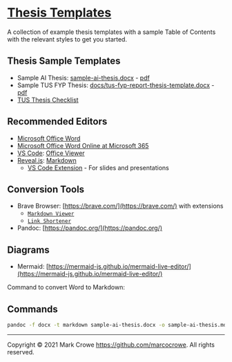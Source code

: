 
# [Thesis Templates](https://github.com/markcrowe-com/thesis-templates)

A collection of example thesis templates with a sample Table of Contents with the relevant styles to get you started.  

## Thesis Sample Templates

- Sample AI Thesis: [sample-ai-thesis.docx](./sample-ai-thesis.docx) - [pdf](./sample-ai-thesis.pdf)
- Sample TUS FYP Thesis: [docs/tus-fyp-report-thesis-template.docx](./docs/tus-fyp-report-thesis-template.docx) - [pdf](./sample-ai-thesis.pdf)
- [TUS Thesis Checklist](docs/tus-thesis-checklist.md)

## Recommended Editors

- [Microsoft Office Word](https://www.microsoft.com/microsoft-365/)
- [Microsoft Office Word Online at Microsoft 365](https://www.office.com/launch/word)
- [VS Code](https://code.visualstudio.com/): [Office Viewer](https://marketplace.visualstudio.com/items?itemName=cweijan.vscode-office)
- [Reveal.js](https://revealjs.com/): [Markdown](https://revealjs.com/markdown/)
  - [VS Code Extension](https://marketplace.visualstudio.com/items?itemName=evilz.vscode-reveal) - For slides and presentations

## Conversion Tools

- Brave Browser: [https://brave.com/](https://brave.com/) with extensions
  - [`Markdown Viewer`](https://chrome.google.com/webstore/detail/markdown-viewer/ckkdlimhmcjmikdlpkmbgfkaikojcbjk)
  - [`Link Shortener`](https://timleland.com/link-shortener-extension/)
- Pandoc: [https://pandoc.org/](https://pandoc.org/)

## Diagrams

- Mermaid: [https://mermaid-js.github.io/mermaid-live-editor/](https://mermaid-js.github.io/mermaid-live-editor/)

Command to convert Word to Markdown:

## Commands

```bash
pandoc -f docx -t markdown sample-ai-thesis.docx -o sample-ai-thesis.md --extract=./images/sample-ai-thesis
```

---
Copyright &copy; 2021 Mark Crowe <https://github.com/marcocrowe>. All rights reserved.
